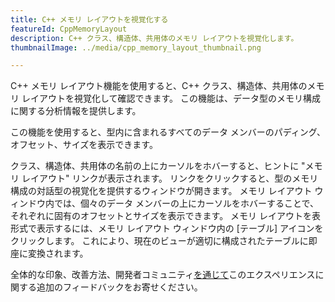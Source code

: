 ```yaml
---
title: C++ メモリ レイアウトを視覚化する
featureId: CppMemoryLayout
description: C++ クラス、構造体、共用体のメモリ レイアウトを視覚化します。
thumbnailImage: ../media/cpp_memory_layout_thumbnail.png

---
```



C++ メモリ レイアウト機能を使用すると、C++ クラス、構造体、共用体のメモリ レイアウトを視覚化して確認できます。 この機能は、データ型のメモリ構成に関する分析情報を提供します。

この機能を使用すると、型内に含まれるすべてのデータ メンバーのパディング、オフセット、サイズを表示できます。

クラス、構造体、共用体の名前の上にカーソルをホバーすると、ヒントに "メモリ レイアウト" リンクが表示されます。 リンクをクリックすると、型のメモリ構成の対話型の視覚化を提供するウィンドウが開きます。 メモリ レイアウト ウィンドウ内では、個々のデータ メンバーの上にカーソルをホバーすることで、それぞれに固有のオフセットとサイズを表示できます。
メモリ レイアウトを表形式で表示するには、メモリ レイアウト ウィンドウ内の [テーブル] アイコンをクリックします。 これにより、現在のビューが適切に構成されたテーブルに即座に変換されます。

全体的な印象、改善方法、開発者コミュニティ[を通じて](https://developercommunity.visualstudio.com/VisualStudio)このエクスペリエンスに関する追加のフィードバックをお寄せください。
